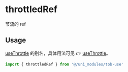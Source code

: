# throttledRef

节流的 ref

## Usage

[useThrottle](/tob-use/api/utilities/useThrottle) 的别名，具体用法可见 👉 [useThrottle](/tob-use/api/utilities/useThrottle)。

```js
import { throttledRef } from '@/uni_modules/tob-use'
```


